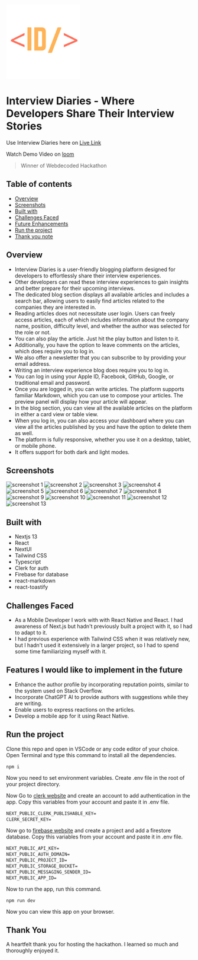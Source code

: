 <img src="./public/logo.png" alt="app logo" width="200" height="200"/>

# Interview Diaries - Where Developers Share Their Interview Stories

Use Interview Diaries here on [Live Link](https://interview-diaries.vercel.app)

Watch Demo Video on [loom](https://www.loom.com/share/d89eb529a83246f18262b425056d077f?sid=2f3b0579-14ee-46c4-a542-0c384c828d5f)

> Winner of Webdecoded Hackathon

## Table of contents

- [Overview](#overview)
- [Screenshots](#screenshots)
- [Built with](#built-with)
- [Challenges Faced](#challenges-faced)
- [Future Enhancements](#features-i-would-like-to-implement-in-the-future)
- [Run the project](#run-the-project)
- [Thank you note](#thank-you)

## Overview

- Interview Diaries is a user-friendly blogging platform designed for developers to effortlessly share their interview experiences.
- Other developers can read these interview experiences to gain insights and better prepare for their upcoming interviews.
- The dedicated blog section displays all available articles and includes a search bar, allowing users to easily find articles related to the companies they are interested in.
- Reading articles does not necessitate user login. Users can freely access articles, each of which includes information about the company name, position, difficulty level, and whether the author was selected for the role or not.
- You can also play the article. Just hit the play button and listen to it.
- Additionally, you have the option to leave comments on the articles, which does require you to log in.
- We also offer a newsletter that you can subscribe to by providing your email address.
- Writing an interview experience blog does require you to log in.
- You can log in using your Apple ID, Facebook, GitHub, Google, or traditional email and password.
- Once you are logged in, you can write articles. The platform supports familiar Markdown, which you can use to compose your articles. The preview panel will display how your article will appear.
- In the blog section, you can view all the available articles on the platform in either a card view or table view.
- When you log in, you can also access your dashboard where you can view all the articles published by you and have the option to delete them as well.
- The platform is fully responsive, whether you use it on a desktop, tablet, or mobile phone.
- It offers support for both dark and light modes.

## Screenshots

<img src="https://i.imgur.com/0cvCP4p.png" alt="screenshot 1"/>
<img src="https://i.imgur.com/tEJGIoP.png" alt="screenshot 2"/>
<img src="https://i.imgur.com/FpJJXx9.png" alt="screenshot 3"/>
<img src="https://i.imgur.com/TWzHXhG.png" alt="screenshot 4"/>
<img src="https://i.imgur.com/Thq5cZU.png" alt="screenshot 5"/>
<img src="https://i.imgur.com/QjoNYrk.png" alt="screenshot 6"/>
<img src="https://i.imgur.com/yJVOMof.png" alt="screenshot 7"/>
<img src="https://i.imgur.com/neF3ix8.png" alt="screenshot 8"/>
<img src="https://i.imgur.com/BxSPfDQ.png" alt="screenshot 9"/>
<img src="https://i.imgur.com/b1NPhyM.png" alt="screenshot 10"/>
<img src="https://i.imgur.com/paJG1d4.png" alt="screenshot 11"/>
<img src="https://i.imgur.com/2xGNOIW.png" alt="screenshot 12"/>
<img src="https://i.imgur.com/PaS8CgA.png" alt="screenshot 13"/>

## Built with

- Nextjs 13
- React
- NextUI
- Tailwind CSS
- Typescript
- Clerk for auth
- Firebase for database
- react-markdown
- react-toastify

## Challenges Faced

- As a Mobile Developer I work with with React Native and React. I had awareness of Next.js but hadn't previously built a project with it, so I had to adapt to it.
- I had previous experience with Tailwind CSS when it was relatively new, but I hadn't used it extensively in a larger project, so I had to spend some time familiarizing myself with it.

## Features I would like to implement in the future

- Enhance the author profile by incorporating reputation points, similar to the system used on Stack Overflow.
- Incorporate ChatGPT AI to provide authors with suggestions while they are writing.
- Enable users to express reactions on the articles.
- Develop a mobile app for it using React Native.

## Run the project

Clone this repo and open in VSCode or any code editor of your choice. Open Terminal and type this command to install all the dependencies.

```
npm i
```

Now you need to set environment variables. Create .env file in the root of your project directory.

Now Go to [clerk website](https://clerk.com) and create an account to add authentication in the app.
Copy this variables from your account and paste it in .env file.

```
NEXT_PUBLIC_CLERK_PUBLISHABLE_KEY=
CLERK_SECRET_KEY=
```

Now go to [firebase website](https://firebase.google.com) and create a project and add a firestore database.
Copy this variables from your account and paste it in .env file.

```
NEXT_PUBLIC_API_KEY=
NEXT_PUBLIC_AUTH_DOMAIN=
NEXT_PUBLIC_PROJECT_ID=
NEXT_PUBLIC_STORAGE_BUCKET=
NEXT_PUBLIC_MESSAGING_SENDER_ID=
NEXT_PUBLIC_APP_ID=
```

Now to run the app, run this command.

```
npm run dev
```

Now you can view this app on your browser.

## Thank You

A heartfelt thank you for hosting the hackathon. I learned so much and thoroughly enjoyed it.
